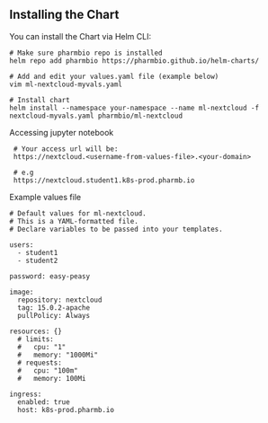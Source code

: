 ## Installing the Chart
You can install the Chart via Helm CLI:

    # Make sure pharmbio repo is installed
    helm repo add pharmbio https://pharmbio.github.io/helm-charts/

    # Add and edit your values.yaml file (example below)
    vim ml-nextcloud-myvals.yaml

    # Install chart
    helm install --namespace your-namespace --name ml-nextcloud -f nextcloud-myvals.yaml pharmbio/ml-nextcloud


Accessing jupyter notebook

     # Your access url will be:
     https://nextcloud.<username-from-values-file>.<your-domain>

     # e.g
     https://nextcloud.student1.k8s-prod.pharmb.io


Example values file

```
# Default values for ml-nextcloud.
# This is a YAML-formatted file.
# Declare variables to be passed into your templates.

users:
  - student1
  - student2

password: easy-peasy

image:
  repository: nextcloud
  tag: 15.0.2-apache
  pullPolicy: Always

resources: {}
  # limits:
  #   cpu: "1"
  #   memory: "1000Mi"
  # requests:
  #   cpu: "100m"
  #   memory: 100Mi

ingress:
  enabled: true
  host: k8s-prod.pharmb.io
```
